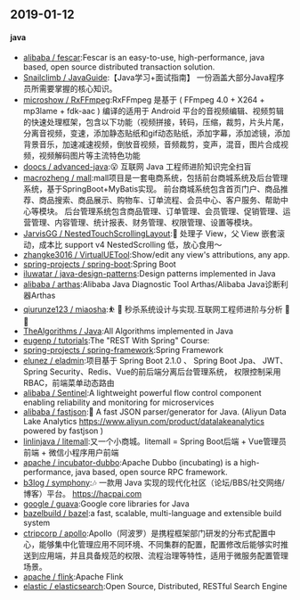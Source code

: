 ## 2019-01-12

#### java
* [alibaba / fescar](https://github.com/alibaba/fescar):Fescar is an easy-to-use, high-performance, java based, open source distributed transaction solution.
* [Snailclimb / JavaGuide](https://github.com/Snailclimb/JavaGuide):【Java学习+面试指南】 一份涵盖大部分Java程序员所需要掌握的核心知识。
* [microshow / RxFFmpeg](https://github.com/microshow/RxFFmpeg):RxFFmpeg 是基于 ( FFmpeg 4.0 + X264 + mp3lame + fdk-aac ) 编译的适用于 Android 平台的音视频编辑、视频剪辑的快速处理框架，包含以下功能（视频拼接，转码，压缩，裁剪，片头片尾，分离音视频，变速，添加静态贴纸和gif动态贴纸，添加字幕，添加滤镜，添加背景音乐，加速减速视频，倒放音视频，音频裁剪，变声，混音，图片合成视频，视频解码图片等主流特色功能
* [doocs / advanced-java](https://github.com/doocs/advanced-java):😮 互联网 Java 工程师进阶知识完全扫盲
* [macrozheng / mall](https://github.com/macrozheng/mall):mall项目是一套电商系统，包括前台商城系统及后台管理系统，基于SpringBoot+MyBatis实现。 前台商城系统包含首页门户、商品推荐、商品搜索、商品展示、购物车、订单流程、会员中心、客户服务、帮助中心等模块。 后台管理系统包含商品管理、订单管理、会员管理、促销管理、运营管理、内容管理、统计报表、财务管理、权限管理、设置等模块。
* [JarvisGG / NestedTouchScrollingLayout](https://github.com/JarvisGG/NestedTouchScrollingLayout):🎱 处理子 View，父 View 嵌套滚动，成本比 support v4 NestedScrolling 低，放心食用～
* [zhangke3016 / VirtualUETool](https://github.com/zhangke3016/VirtualUETool):Show/edit any view's attributions, any app.
* [spring-projects / spring-boot](https://github.com/spring-projects/spring-boot):Spring Boot
* [iluwatar / java-design-patterns](https://github.com/iluwatar/java-design-patterns):Design patterns implemented in Java
* [alibaba / arthas](https://github.com/alibaba/arthas):Alibaba Java Diagnostic Tool Arthas/Alibaba Java诊断利器Arthas
* [qiurunze123 / miaosha](https://github.com/qiurunze123/miaosha):⛹️ 🐘 秒杀系统设计与实现.互联网工程师进阶与分析 🙋 🐓
* [TheAlgorithms / Java](https://github.com/TheAlgorithms/Java):All Algorithms implemented in Java
* [eugenp / tutorials](https://github.com/eugenp/tutorials):The "REST With Spring" Course:
* [spring-projects / spring-framework](https://github.com/spring-projects/spring-framework):Spring Framework
* [elunez / eladmin](https://github.com/elunez/eladmin):项目基于 Spring Boot 2.1.0 、 Spring Boot Jpa、 JWT、Spring Security、Redis、Vue的前后端分离后台管理系统， 权限控制采用 RBAC，前端菜单动态路由
* [alibaba / Sentinel](https://github.com/alibaba/Sentinel):A lightweight powerful flow control component enabling reliability and monitoring for microservices
* [alibaba / fastjson](https://github.com/alibaba/fastjson):🚄 A fast JSON parser/generator for Java. (Aliyun Data Lake Analytics https://www.aliyun.com/product/datalakeanalytics powered by fastjson )
* [linlinjava / litemall](https://github.com/linlinjava/litemall):又一个小商城。litemall = Spring Boot后端 + Vue管理员前端 + 微信小程序用户前端
* [apache / incubator-dubbo](https://github.com/apache/incubator-dubbo):Apache Dubbo (incubating) is a high-performance, java based, open source RPC framework.
* [b3log / symphony](https://github.com/b3log/symphony):🎶 一款用 Java 实现的现代化社区（论坛/BBS/社交网络/博客）平台。 https://hacpai.com
* [google / guava](https://github.com/google/guava):Google core libraries for Java
* [bazelbuild / bazel](https://github.com/bazelbuild/bazel):a fast, scalable, multi-language and extensible build system
* [ctripcorp / apollo](https://github.com/ctripcorp/apollo):Apollo（阿波罗）是携程框架部门研发的分布式配置中心，能够集中化管理应用不同环境、不同集群的配置，配置修改后能够实时推送到应用端，并且具备规范的权限、流程治理等特性，适用于微服务配置管理场景。
* [apache / flink](https://github.com/apache/flink):Apache Flink
* [elastic / elasticsearch](https://github.com/elastic/elasticsearch):Open Source, Distributed, RESTful Search Engine

